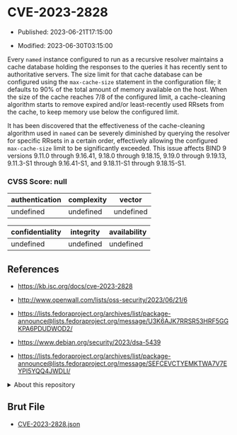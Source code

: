 # CVE-2023-2828

- Published: 2023-06-21T17:15:00

- Modified: 2023-06-30T03:15:00

Every `named` instance configured to run as a recursive resolver maintains a cache database holding the responses to the queries it has recently sent to authoritative servers. The size limit for that cache database can be configured using the `max-cache-size` statement in the configuration file; it defaults to 90% of the total amount of memory available on the host. When the size of the cache reaches 7/8 of the configured limit, a cache-cleaning algorithm starts to remove expired and/or least-recently used RRsets from the cache, to keep memory use below the configured limit.

It has been discovered that the effectiveness of the cache-cleaning algorithm used in `named` can be severely diminished by querying the resolver for specific RRsets in a certain order, effectively allowing the configured `max-cache-size` limit to be significantly exceeded.
This issue affects BIND 9 versions 9.11.0 through 9.16.41, 9.18.0 through 9.18.15, 9.19.0 through 9.19.13, 9.11.3-S1 through 9.16.41-S1, and 9.18.11-S1 through 9.18.15-S1.

### CVSS Score: **null**

| authentication | complexity | vector |
| --- | --- | --- |
| undefined | undefined | undefined |

| confidentiality | integrity | availability |
| --- | --- | --- |
| undefined | undefined | undefined |

## References

* https://kb.isc.org/docs/cve-2023-2828

* http://www.openwall.com/lists/oss-security/2023/06/21/6

* https://lists.fedoraproject.org/archives/list/package-announce@lists.fedoraproject.org/message/U3K6AJK7RRSR53HRF5GGKPA6PDUDWOD2/

* https://www.debian.org/security/2023/dsa-5439

* https://lists.fedoraproject.org/archives/list/package-announce@lists.fedoraproject.org/message/SEFCEVCTYEMKTWA7V7EYPI5YQQ4JWDLI/

<details>
<summary>About this repository</summary> 

  This repository is part of the project [Live Hack CVE](https://github.com/Live-Hack-CVE). Main website can be found [www.live-hack.org](https://www.live-hack.org) 
  
  Made by [Sn0wAlice](https://github.com/Sn0wAlice) for the people that care about security and need to have a feed of the latest CVEs. Hope you enjoy it, don't forget to star the repo and follow me on [Twitter](https://twitter.com/Sn0wAlice) and [Github](https://github.com/Sn0wAlice). And that is my [personnal website](https://www.alice-snow.me/)

  - [Home Page](https://github.com/Live-Hack-CVE)
  - [Framework](https://github.com/Live-Hack-CVE/cve-framework)
  - [CVE database](https://github.com/Live-Hack-CVE/full_database)
  - [Changelog](https://github.com/Live-Hack-CVE/Changelog)
</details>

## Brut File

* [CVE-2023-2828.json](https://raw.githubusercontent.com/Live-Hack-CVE/full_database/main/cves/2023/CVE-2023-2828.json)

